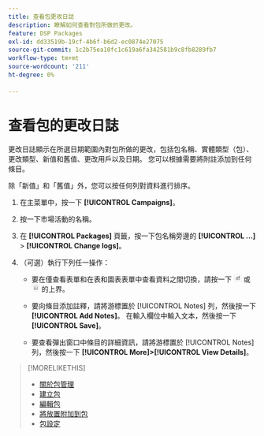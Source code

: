 ```yaml
---
title: 查看包更改日誌
description: 瞭解如何查看對包所做的更改。
feature: DSP Packages
exl-id: dd33519b-19cf-4b6f-b6d2-ec0874e27075
source-git-commit: 1c2b75ea10fc1c619a6fa342581b9c8fb8289fb7
workflow-type: tm+mt
source-wordcount: '211'
ht-degree: 0%

---
```


# 查看包的更改日誌

更改日誌顯示在所選日期範圍內對包所做的更改，包括包名稱、實體類型（包）、更改類型、新值和舊值、更改用戶以及日期。 您可以根據需要將附註添加到任何條目。

除「新值」和「舊值」外，您可以按任何列對資料進行排序。

1. 在主菜單中，按一下 **[!UICONTROL Campaigns]**。

1. 按一下市場活動的名稱。

1. 在 **[!UICONTROL Packages]** 頁籤，按一下包名稱旁邊的  **[!UICONTROL ...]** > **[!UICONTROL Change logs]**。

1. （可選）執行下列任一操作：

   * 要在僅查看表單和在表和圖表表單中查看資料之間切換，請按一下 ![表和圖表視圖](/help/dsp/assets/table-plus-chart-view.png "表和圖表視圖") 或 ![表視圖](/help/dsp/assets/table-view.png "表視圖") 的上界。

   * 要向條目添加註釋，請將游標置於 [!UICONTROL Notes] 列，然後按一下 **[!UICONTROL Add Notes]**。 在輸入欄位中輸入文本，然後按一下 **[!UICONTROL Save]**。

   * 要查看彈出窗口中條目的詳細資訊，請將游標置於 [!UICONTROL Notes] 列，然後按一下 **[!UICONTROL More]>[!UICONTROL View Details]**。

>[!MORELIKETHIS]
>
>* [關於包管理](package-about.md)
>* [建立包](package-create.md)
>* [編輯包](package-edit.md)
>* [將放置附加到包](package-attach-placement.md)
>* [包設定](package-settings.md)


